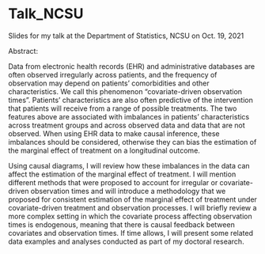 # Talk_NCSU
Slides for my talk at the Department of Statistics, NCSU on Oct. 19, 2021

Abstract:
 
Data from electronic health records (EHR) and administrative databases are often observed irregularly across patients, and the frequency of observation may depend on patients’ comorbidities and other characteristics. We call this phenomenon “covariate-driven observation times”. Patients’ characteristics are also often predictive of the intervention that patients will receive from a range of possible treatments. The two features above are associated with imbalances in patients’ characteristics across treatment groups and across observed data and data that are not observed. When using EHR data to make causal inference, these imbalances should be considered, otherwise they can bias the estimation of the marginal effect of treatment on a longitudinal outcome.
 
Using causal diagrams, I will review how these imbalances in the data can affect the estimation of the marginal effect of treatment. I will mention different methods that were proposed to account for irregular or covariate-driven observation times and will introduce a methodology that we proposed for consistent estimation of the marginal effect of treatment under covariate-driven treatment and observation processes. I will briefly review a more complex setting in which the covariate process affecting observation times is endogenous, meaning that there is causal feedback between covariates and observation times. If time allows, I will present some related data examples and analyses conducted as part of my doctoral research.
